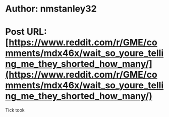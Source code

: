 # Author: nmstanley32
# Post URL: [https://www.reddit.com/r/GME/comments/mdx46x/wait_so_youre_telling_me_they_shorted_how_many/](https://www.reddit.com/r/GME/comments/mdx46x/wait_so_youre_telling_me_they_shorted_how_many/)


Tick took